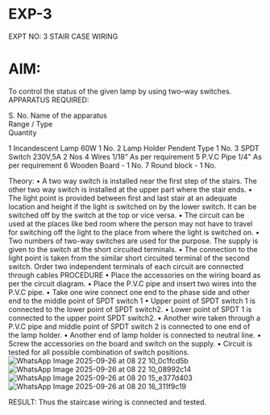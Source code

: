 # EXP-3
EXPT NO: 3				STAIR CASE WIRING                     

 
# AIM:
 To control the status of the given lamp by using two–way switches. 
APPARATUS REQUIRED:

S. No.
Name of the apparatus	
Range / Type	
Quantity

1	Incandescent Lamp	60W	1 No.
2	Lamp Holder	Pendent Type	1 No.
3	SPDT Switch	230V,5A	2 Nos
4	Wires	1/18”	As per requirement
5	P.V.C Pipe	1/4"	As per requirement
6	Wooden Board	-	1 No.
7	Round block	-	1 No.


Theory:
•	A two way switch is installed near the first step of the stairs. The other two way switch is installed at the upper part where the stair ends.
•	The light point is provided between first and last stair at an adequate location and height if the light is switched on by the lower switch. It can be switched off by the switch at the top or vice versa.
•	The circuit can be used at the places like bed room where the person may  not  have  to  travel for switching off the light to the place from where the light is switched on.
•	Two  numbers  of  two-way  switches  are  used  for  the  purpose.  The supply is given to the switch at the short circuited terminals.
•	The  connection  to  the  light  point  is  taken  from  the  similar  short circuited  terminal  of  the   second  switch.   Order  two  independent terminals of each circuit are connected through  cables 
PROCEDURE
•  Place the accessories on the wiring board as per the circuit diagram.
•  Place the P.V.C pipe and insert two wires into the P.V.C pipe.
•	Take one wire connect one end to the phase side and other end to the middle point of SPDT switch 1
•  Upper point of SPDT switch 1 is connected to the lower point of SPDT
switch2.
•  Lower point of SPDT 1 is connected to the upper point SPDT switch2.
•	Another wire taken through a P.V.C pipe and middle point of SPDT switch 2 is connected to one end of the lamp holder.
•  Another end of lamp holder is connected to neutral line.
•  Screw the accessories on the board and switch on the supply.
•  Circuit is tested for all possible combination of switch positions.
![WhatsApp Image 2025-09-26 at 08 22 10_0c1fcd5b](https://github.com/user-attachments/assets/768fa22e-9b08-40ea-8260-f6b878ea4d29)
![WhatsApp Image 2025-09-26 at 08 22 10_08992c14](https://github.com/user-attachments/assets/2c34f4d0-9f9e-43a2-a9b4-4cf6a932372d)
![WhatsApp Image 2025-09-26 at 08 20 15_e377d403](https://github.com/user-attachments/assets/e201a8d2-2965-44d1-9516-e514196592cf)
![WhatsApp Image 2025-09-26 at 08 20 16_311f9c19](https://github.com/user-attachments/assets/dbf00fe5-5728-44fe-a054-492513bc209c)


RESULT:
Thus the staircase wiring is connected and tested.
